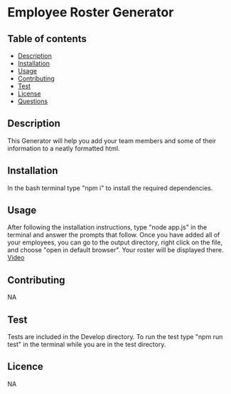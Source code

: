 # Employee Roster Generator 

## Table of contents
  - [Description](#Description)
  - [Installation](#Installation)
  - [Usage](#Usage)
  - [Contributing](#Contributing)
  - [Test](#Test)
  - [License](#License)
  - [Questions](#Questions) 

## Description 
  This Generator will help you add your team members and some of their information to a neatly formatted html.

  ## Installation
  In the bash terminal type "npm i" to install the required dependencies.

  ## Usage
 After following the installation instructions, type "node app.js" in the terminal and answer the prompts that follow. Once you have added all of your employees, you can go to the output directory, right click on the file, and choose "open in default browser". Your roster will be displayed there.</br> 
 <a href="https://drive.google.com/file/d/1EMAaT2VuC2GsDqFKN0-N4mNNcyLE-Vys/view">Video</a>

  ## Contributing
  NA

  ## Test
  Tests are included in the Develop directory. To run the test type "npm run test" in the terminal while you are in the test directory. 

  ## Licence
  NA
